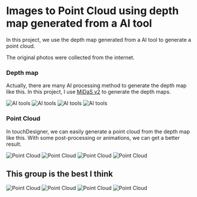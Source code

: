 Images to Point Cloud using depth map generated from a AI tool
==============================================================

In this project, we use the depth map generated from a AI tool to generate a point cloud. 

The original photos were collected from the internet.

### Depth map
Actually, there are many AI processing method to generate the depth map like this. In this project, I use [MiDaS v2](https://pytorch.org/hub/intelisl_midas_v2/) to generate the depth maps.

![AI tools](/SourcePics/三江源.png)
![AI tools](/SourcePics/元阳梯田.png)
![AI tools](/SourcePics/南海.png)
![AI tools](/SourcePics/龙门石窟.png)

### Point Cloud
In touchDesigner, we can easily generate a point cloud from the depth map like this. With some post-processing or animations, we can get a better result.

![Point Cloud](/Images/元阳梯田01.png)
![Point Cloud](/Images/元阳梯田02.png)
![Point Cloud](/Images/三江源01.png)
![Point Cloud](/Images/三江源02.png)

## This group is the best I think
![Point Cloud](/Images/南海03.png)
![Point Cloud](/Images/龙门石窟02.png)
![Point Cloud](/Images/敦煌02.png)
![Point Cloud](/Images/孔庙02.png)